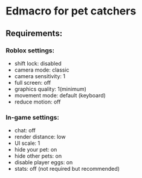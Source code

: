 # Edmacro for pet catchers
## Requirements:
### Roblox settings:
 - shift lock: disabled
 - camera mode: classic
- camera sensitivity: 1
- full screen: off
- graphics quality: 1(minimum)
- movement mode: default (keyboard)
- reduce motion: off

### In-game settings:
- chat: off
- render distance: low
- UI scale: 1
- hide your pet: on
- hide other pets: on
- disable player eggs: on
- stats: off (not required but recommended)
